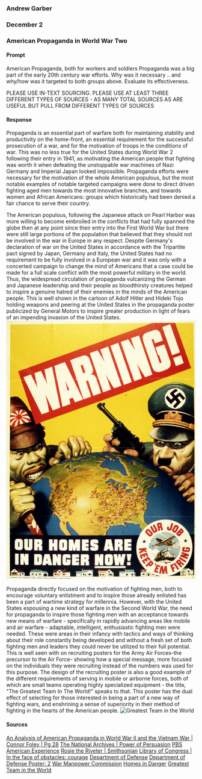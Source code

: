 ### Andrew Garber
### December 2 
### American Propaganda in World War Two

#### Prompt
American Propaganda, both for workers and soldiers
Propaganda was a big part of the early 20th century war efforts.  Why was it necessary .. and why/how was it targeted to both groups above. Evaluate its effectiveness. 

PLEASE USE IN-TEXT SOURCING. PLEASE USE AT LEAST THREE DIFFERENT TYPES OF SOURCES - AS MANY TOTAL SOURCES AS ARE USEFUL BUT PULL FROM DIFFERENT TYPES OF SOURCES
#### Response

Propaganda is an essential part of warfare both for maintaining stability and productivity on the home-front, an essential requirement for the successful prosecution of a war, and for the motivation of troops in the conditions of war. This was no less true for the United States during World War 2 following their entry in 1941, as motivating the American people that fighting was worth it when defeating the unstoppable war machines of Nazi Germany and Imperial Japan looked impossible. Propaganda efforts were necessary for the motivation of the whole American populous, but the most notable examples of notable targeted campaigns were done to direct driven fighting aged men towards the most innovative branches, and towards women and African Americans: groups which historically had been denied a fair chance to serve their country. 

The American populous, following the Japanese attack on Pearl Harbor was more willing to become embroiled in the conflicts that had fully spanned the globe then at any point since their entry into the First World War but there were still large portions of the population that believed that they should not be involved in the war in Europe in any respect. Despite Germany's declaration of war on the United States in accordance with the Tripartite pact signed by Japan, Germany and Italy, the United States had no requirement to be fully involved in a European war and it was only with a concerted campaign to change the mind of Americans that a case could be made for a full scale conflict with the most powerful military in the world. Thus, the widespread circulation of propaganda vulcanizing the German and Japanese leadership and their people as bloodthirsty creatures helped to inspire a genuine hatred of their enemies in the minds of the American people. This is well shown in the cartoon of Adolf Hitler and Hideki Tojo holding weapons and peering at the United States in the propaganda poster publicized by General Motors to inspire greater production in light of fears of an impending invasion of the United States. 
![Homes in Danger](Media/homes-danger.jpg)

Propaganda directly focused on the motivation of fighting men, both to encourage voluntary enlistment and to inspire those already enlisted has been a part of wartime strategy for millennia. However, with the United States espousing a new kind of warfare in the Second World War, the need for propaganda to inspire those fighting men with an acceptance towards new means of warfare - specifically in rapidly advancing areas like mobile and air warfare - adaptable, intelligent, enthusiastic fighting men were needed. These were areas in their infancy with tactics and ways of thinking about their role constantly being developed and without a fresh set of both fighting men and leaders they could never be utilized to their full potential. This is well seen with on recruiting posters for the Army Air Forces-the precursor to the Air Force- showing how a special message, more focused on the individuals they were recruiting instead of the numbers was used for this purpose. The design of the recruiting poster is also a good example of the different requirements of serving in mobile or airborne forces, both of which are small teams operating highly specialized equipment - the title, "The Greatest Team In The World!" speaks to that. This poster has the dual effect of selecting for those interested in being a part of a new way of fighting wars, and enshrining a sense of superiority in their method of fighting in the hearts of the American people.
![Greatest Team in the World](https://media.defense.gov/2019/Oct/16/2002195531/825/780/0/430309-O-ZZ999-002.JPG)

#### Sources
[An Analysis of American Propaganda in World War II and the Vietnam War | Connor Foley | Pg 28](https://vc.bridgew.edu/cgi/viewcontent.cgi?article=1092&context=honors_proj)
[The National Archives | Power of Persuasion](https://www.archives.gov/exhibits/powers-of-persuasion)
[PBS American Experience](https://www.pbs.org/wgbh/americanexperience/features/goebbels-propaganda/)
[Rosie the Riveter | Smithsonian](https://americanhistory.si.edu/collections/search/object/nmah_538122)
[Library of Congress | In the face of obstacles: courage](https://www.loc.gov/item/93500150/)
[Department of Defense](https://www.defense.gov/News/Feature-Stories/story/Article/1990131/wwii-posters-aimed-to-inspire-encourage-service/)
[Department of Defense Poster: 2](https://www.defense.gov/News/Feature-Stories/story/Article/1990131/wwii-posters-aimed-to-inspire-encourage-service/#pop3740515)
[War Manpower Commission](https://cnx.org/resources/a7969e128468900ca7e7455cb739ce7065b22b9b)
[Homes in Danger](Media/homes-danger.jpg)
[Greatest Team in the World](https://media.defense.gov/2019/Oct/16/2002195531/825/780/0/430309-O-ZZ999-002.JPG)